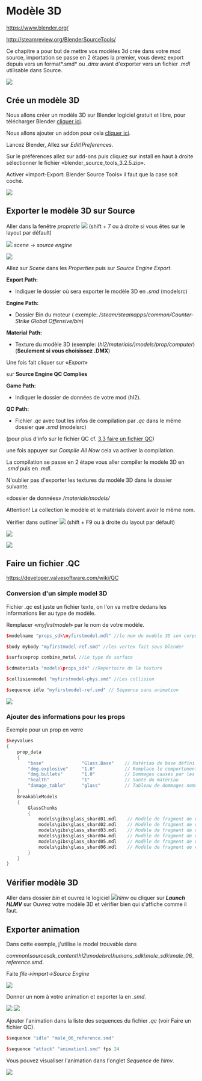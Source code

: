 # Modèle 3D

<https://www.blender.org/>

<http://steamreview.org/BlenderSourceTools/>

Ce chapitre a pour but de mettre vos modèles 3d crée dans votre mod source, importation se passe en 2 étapes la premier, vous devez export depuis vers un format*.smd* ou *.dmx* avant d'exporter vers un fichier *.mdl* utilisable dans Source.

![](img/image39.png)

## Crée un modèle 3D

Nous allons créer un modèle 3D sur Blender logiciel gratuit et libre, pour télécharger Blender [cliquer ici](https://www.blender.org/).

Nous allons ajouter un addon pour cela [cliquer ici](http://steamreview.org/BlenderSourceTools/).

Lancez Blender, Allez sur *Edit\Preferences*.

Sur le préférences allez sur add-ons puis cliquez sur install en haut à droite sélectionner le fichier «blender_source_tools_3.2.5.zip».

Activer «Import-Export: Blender Source Tools» il faut que la case soit coché.

![](img/image40.png)

## Exporter le modèle 3D sur Source

Aller dans la fenêtre *propretie* ![](img/image41.png) (shift + 7 ou à droite si vous êtes sur le layout par défault)

![](img/image42.png) *scene -> source engine*

![](img/image43.jpg)

Allez sur *Scene* dans les *Properties* puis sur *Source Engine Export*.

**Export Path:**

- Indiquer le dossier où sera exporter le modèle 3D en .*smd* (modelsrc)

**Engine Path:**

- Dossier Bin du moteur ( exemple: */steam/steamapps/common/Counter-Strike Global Offensive/bin*)

**Material Path:**

- Texture du modèle 3D (exemple: (*hl2/materials/)models/prop/computer*)
(**Seulement si vous choisissez .DMX**)

Une fois fait cliquer sur «*Export*»

sur **Source Engine QC Complies**

**Game Path:** 
- Indiquer le dossier de données de votre mod (hl2).

**QC Path:** 
- Fichier *.qc* avec tout les infos de compilation par *.qc* dans le même dossier que *.smd* (modelsrc)

(pour plus d'info sur le fichier QC cf. [3.3 faire un fichier QC](#33-faire-un-fichier-qc))

une fois appuyer sur *Compile All Now* cela va activer la compilation.

La compilation se passe en 2 étape vous aller compiler le modèle 3D en *.smd* puis en *.mdl*.

N'oublier pas d'exporter les textures du modèle 3D dans le dossier suivante.

«dossier de données» */materials/models/*

Attention! La collection le modèle et le matérials doivent avoir le même nom.

Vérifier dans outliner
![](img/image44.png) (shift + F9 ou à droite du layout par défault)

![](img/image45.png)

![](img/image46.png)

## Faire un fichier .QC

<https://developer.valvesoftware.com/wiki/QC>

### Conversion d'un simple model 3D

Fichier *.qc* est juste un fichier texte, on  l'on va mettre dedans les informations lier au type de modèle.

Remplacer «*myfirstmodel*» par le nom de votre modèle.

```cpp
$modelname "props_sdk\myfirstmodel.mdl" //le nom du modèle 3D son corps

$body mybody "myfirstmodel-ref.smd" //les vertex fait sous blender

$surfaceprop combine_metal //Le type de surface

$cdmaterials "models\props_sdk" //Repertoire de la texture

$collisionmodel "myfirstmodel-phys.smd" //Les collision

$sequence idle "myfirstmodel-ref.smd" // Séquence sans animation
```

![](img/image47.png)

### Ajouter des informations pour les props

Exemple pour un prop en verre

```cpp
$keyvalues
{
	prop_data 
	{
		"base"				"Glass.Base"    // Matériau de base défini comme "Glass.Base"
		"dmg.explosive" 	"1.0"			// Remplace le comportement explosif de base du verre
		"dmg.bullets"		"1.0"           // Dommages causés par les balles
		"health"			"1"             // Santé du matériau
		"damage_table"		"glass"         // Tableau de dommages nommé "glass"
	}
	BreakableModels
	{
		GlassChunks
		{
			models\gibs\glass_shard01.mdl    // Modèle de fragment de verre 01
			models\gibs\glass_shard02.mdl    // Modèle de fragment de verre 02
			models\gibs\glass_shard03.mdl    // Modèle de fragment de verre 03
			models\gibs\glass_shard04.mdl    // Modèle de fragment de verre 04
			models\gibs\glass_shard05.mdl    // Modèle de fragment de verre 05
			models\gibs\glass_shard06.mdl    // Modèle de fragment de verre 06
		}
	}
}

```

## Vérifier modèle 3D

Aller dans dossier *bin* et ouvrez le logiciel ![](img/image48.png)*hlmv* ou cliquer sur ***Launch HLMV*** sur Ouvrez votre modèle 3D et vérifier bien qui s'affiche comme il faut.

## Exporter animation 

Dans cette exemple, j'utilise le model trouvable dans

*common\sourcesdk_content\hl2\modelsrc\humans_sdk\male_sdk\male_06_reference.smd*.

Faite *file-\>import-\>Source Engine*

![](img/image49.png)

Donner un nom à votre animation et exporter la en *.smd*.

![](img/image50.png) ![](img/image51.png)

Ajouter l'animation dans la liste des sequences du fichier *.qc* (voir Faire un fichier QC).

```cpp
$sequence "idle" "male_06_reference.smd"

$sequence "attack" "animation1.smd" fps 24
```
Vous pouvez visualiser l'animation dans l'onglet *Sequence* de *hlmv*.

![](img/image52.png)

<div style="page-break-after: always"></div>
